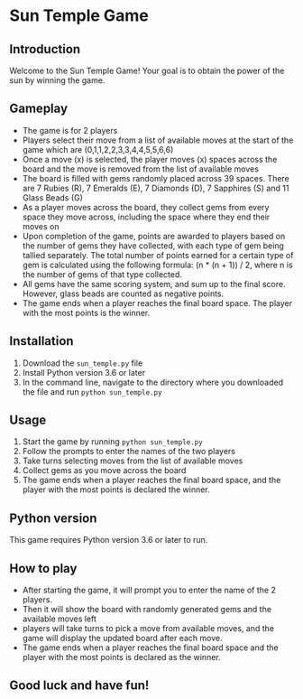 # Sun Temple Game

## Introduction

Welcome to the Sun Temple Game! Your goal is to obtain the power of the sun by winning the game.

## Gameplay

- The game is for 2 players
- Players select their move from a list of available moves at the start of the game which are (0,1,1,2,2,3,3,4,4,5,5,6,6)
- Once a move (x) is selected, the player moves (x) spaces across the board and the move is removed from the list of available moves
- The board is filled with gems randomly placed across 39 spaces. There are 7 Rubies (R), 7 Emeralds (E), 7 Diamonds (D), 7 Sapphires (S) and 11 Glass Beads (G)
- As a player moves across the board, they collect gems from every space they move across, including the space where they end their moves on
- Upon completion of the game, points are awarded to players based on the number of gems they have collected, with each type of gem being tallied separately. The total number of points earned for a certain type of gem is calculated using the following formula: (n * (n + 1)) / 2, where n is the number of gems of that type collected.
- All gems have the same scoring system, and sum up to the final score. However, glass beads are counted as negative points.
- The game ends when a player reaches the final board space. The player with the most points is the winner.

## Installation

1. Download the `sun_temple.py` file
2. Install Python version 3.6 or later
3. In the command line, navigate to the directory where you downloaded the file and run `python sun_temple.py`

## Usage

1. Start the game by running `python sun_temple.py`
2. Follow the prompts to enter the names of the two players
3. Take turns selecting moves from the list of available moves
4. Collect gems as you move across the board
5. The game ends when a player reaches the final board space, and the player with the most points is declared the winner.

## Python version

This game requires Python version 3.6 or later to run.

## How to play

- After starting the game, it will prompt you to enter the name of the 2 players.
- Then it will show the board with randomly generated gems and the available moves left
- players will take turns to pick a move from available moves, and the game will display the updated board after each move.
- The game ends when a player reaches the final board space and the player with the most points is declared as the winner.

## Good luck and have fun!